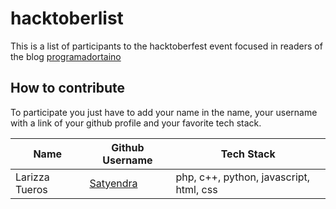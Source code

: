 # hacktoberlist

This is a list of participants to the hacktoberfest event focused in readers of the blog [programadortaino](https://www.programadortaino.com)

## How to contribute
To participate you just have to add your name in the name, your username with a link of your github profile and your favorite tech stack.

Name              | Github Username                                | Tech Stack  
----------------- | ---------------------------------------------- | -------------
Larizza Tueros    | [Satyendra](https://github.com/satysingh87) | php, c++, python, javascript, html, css
